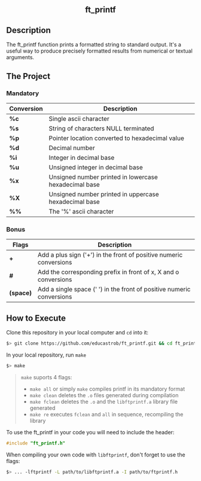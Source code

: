 <div align=center>

## ft_printf

</div>

## Description
<p>The ft_printf function prints a formatted string to standard output. It's a useful way to produce precisely formatted results from numerical or textual arguments.</p>

## The Project
<h3>Mandatory</h3>
<table>
<thead>
  <tr>
    <th>Conversion</th>
    <th>Description</th>
  </tr>
</thead>
<tbody>
  <tr>
    <td><b>%c</b></td>
    <td>Single ascii character</td>
  </tr>
  <tr>
    <td><b>%s</b></td>
    <td>String of characters NULL terminated</td>
  </tr>
  <tr>
    <td><b>%p</b></td>
    <td>Pointer location converted to hexadecimal value</td>
  </tr>
  <tr>
    <td><b>%d</b></td>
    <td>Decimal number</td>
  </tr>
  <tr>
    <td><b>%i</b></td>
    <td>Integer in decimal base</td>
  </tr>
  <tr>
    <td><b>%u</b></td>
    <td>Unsigned integer in decimal base</td>
  </tr>
  <tr>
    <td><b>%x</b></td>
    <td>Unsigned number printed in lowercase hexadecimal base</td>
  </tr>
  <tr>
    <td><b>%X</b></td>
    <td>Unsigned number printed in uppercase hexadecimal base</td>
  </tr>
  <tr>
    <td><b>%%</b></td>
    <td>The '%' ascii character</td>
  </tr>
</tbody>
</table>
<table>
<h3>Bonus</h3>
<thead>
  <tr>
    <th>Flags</th>
    <th>Description</th>
  </tr>
</thead>
<tbody>
  <tr>
    <td><b>+</b></td>
    <td>Add a plus sign ('+') in the front of positive numeric conversions</td>
  </tr>
  <tr>
    <td><b>#</b></td>
    <td>Add the corresponding prefix in front of x, X and o conversions</td>
  </tr>
  <tr>
    <td><b>(space)</b></td>
    <td>Add a single space (' ') in the front of positive numeric conversions</td>
  </tr>
</tbody>
</table>

## How to Execute
Clone this repository in your local computer and `cd` into it:

```sh
$> git clone https://github.com/educastrob/ft_printf.git && cd ft_printf
```

In your local repository, run `make`

```sh
$> make 
```

> `make` suports 4 flags: 
> - `make all` or simply `make` compiles printf in its mandatory format
> - `make clean` deletes the `.o` files generated during compilation
> - `make fclean` deletes the `.o` and the `libftprintf.a` library file generated
> - `make re` executes `fclean` and `all` in sequence, recompiling the library

To use the ft_printf in your code you will need to include the header:
```c
#include "ft_printf.h" 
```

When compiling your own code with `libftprintf`, don't forget to use the flags:
```sh
$> ... -lftprintf -L path/to/libftprintf.a -I path/to/ftprintf.h 
```
